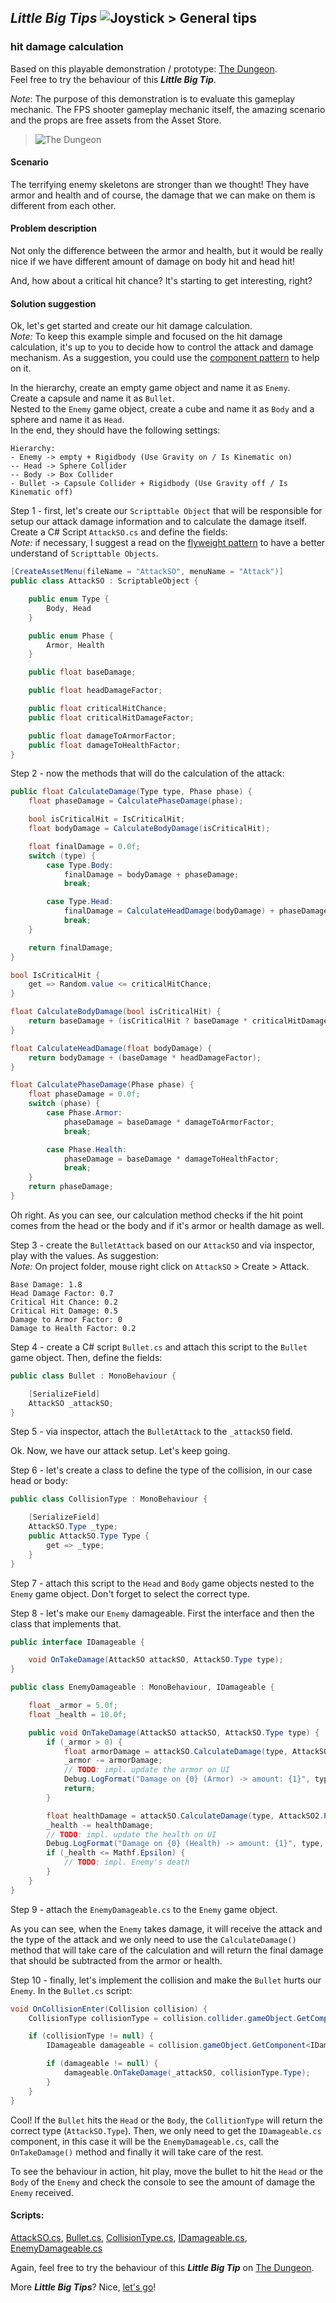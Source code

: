 ## _**Little Big Tips**_ ![Joystick](https://raw.githubusercontent.com/alissin/alissin.github.io/master/images/joystick.png) > General tips

### hit damage calculation

Based on this playable demonstration / prototype: [The Dungeon](https://simmer.io/@alissin/the-dungeon).<br/>
Feel free to try the behaviour of this _**Little Big Tip**_.

_Note_: The purpose of this demonstration is to evaluate this gameplay mechanic. The FPS shooter gameplay mechanic itself, the amazing scenario and the props are free assets from the Asset Store.

> ![The Dungeon](https://raw.githubusercontent.com/alissin/alissin.github.io/master/demonstration-projects/the-dungeon.png)

#### Scenario
The terrifying enemy skeletons are stronger than we thought! They have armor and health and of course, the damage that we can make on them is different from each other.

#### Problem description
Not only the difference between the armor and health, but it would be really nice if we have different amount of damage on body hit and head hit!

And, how about a critical hit chance? It's starting to get interesting, right?

#### Solution suggestion
Ok, let's get started and create our hit damage calculation.<br/>
_Note:_ To keep this example simple and focused on the hit damage calculation, it's up to you to decide how to control the attack and damage mechanism. As a suggestion, you could use the [component pattern](../_pattern-algorithm/component) to help on it.

In the hierarchy, create an empty game object and name it as `Enemy`.<br/>
Create a capsule and name it as `Bullet`.<br/>
Nested to the `Enemy` game object, create a cube and name it as `Body` and a sphere and name it as `Head`.<br/>
In the end, they should have the following settings:

```
Hierarchy:
- Enemy -> empty + Rigidbody (Use Gravity on / Is Kinematic on)
-- Head -> Sphere Collider
-- Body -> Box Collider
- Bullet -> Capsule Collider + Rigidbody (Use Gravity off / Is Kinematic off)
```

Step 1 - first, let's create our `Scripttable Object` that will be responsible for setup our attack damage information and to calculate the damage itself. Create a C# Script `AttackSO.cs` and define the fields:<br/>
_Note:_ if necessary, I suggest a read on the [flyweight pattern](../_pattern-algorithm/flyweight) to have a better understand of `Scripttable Objects`.

```csharp
[CreateAssetMenu(fileName = "AttackSO", menuName = "Attack")]
public class AttackSO : ScriptableObject {

    public enum Type {
        Body, Head
    }

    public enum Phase {
        Armor, Health
    }

    public float baseDamage;

    public float headDamageFactor;

    public float criticalHitChance;
    public float criticalHitDamageFactor;

    public float damageToArmorFactor;
    public float damageToHealthFactor;
}
```

Step 2 - now the methods that will do the calculation of the attack:

```csharp
public float CalculateDamage(Type type, Phase phase) {
    float phaseDamage = CalculatePhaseDamage(phase);

    bool isCriticalHit = IsCriticalHit;
    float bodyDamage = CalculateBodyDamage(isCriticalHit);

    float finalDamage = 0.0f;
    switch (type) {
        case Type.Body:
            finalDamage = bodyDamage + phaseDamage;
            break;

        case Type.Head:
            finalDamage = CalculateHeadDamage(bodyDamage) + phaseDamage;
            break;
    }

    return finalDamage;
}

bool IsCriticalHit {
    get => Random.value <= criticalHitChance;
}

float CalculateBodyDamage(bool isCriticalHit) {
    return baseDamage + (isCriticalHit ? baseDamage * criticalHitDamageFactor : 0);
}

float CalculateHeadDamage(float bodyDamage) {
    return bodyDamage + (baseDamage * headDamageFactor);
}

float CalculatePhaseDamage(Phase phase) {
    float phaseDamage = 0.0f;
    switch (phase) {
        case Phase.Armor:
            phaseDamage = baseDamage * damageToArmorFactor;
            break;

        case Phase.Health:
            phaseDamage = baseDamage * damageToHealthFactor;
            break;
    }
    return phaseDamage;
}
```

Oh right. As you can see, our calculation method checks if the hit point comes from the head or the body and if it's armor or health damage as well.

Step 3 - create the `BulletAttack` based on our `AttackSO` and via inspector, play with the values. As suggestion:<br/>
_Note:_ On project folder, mouse right click on `AttackSO` > Create > Attack.

```
Base Damage: 1.8
Head Damage Factor: 0.7
Critical Hit Chance: 0.2
Critical Hit Damage: 0.5
Damage to Armor Factor: 0
Damage to Health Factor: 0.2
```

Step 4 - create a C# script `Bullet.cs` and attach this script to the `Bullet` game object. Then, define the fields:

```csharp
public class Bullet : MonoBehaviour {

    [SerializeField]
    AttackSO _attackSO;
}
```

Step 5 - via inspector, attach the `BulletAttack` to the `_attackSO` field.

Ok. Now, we have our attack setup. Let's keep going.

Step 6 - let's create a class to define the type of the collision, in our case head or body:

```csharp
public class CollisionType : MonoBehaviour {

    [SerializeField]
    AttackSO.Type _type;
    public AttackSO.Type Type {
        get => _type;
    }
}
```

Step 7 - attach this script to the `Head` and `Body` game objects nested to the `Enemy` game object. Don't forget to select the correct type.

Step 8 - let's make our `Enemy` damageable. First the interface and then the class that implements that.

```csharp
public interface IDamageable {

    void OnTakeDamage(AttackSO attackSO, AttackSO.Type type);
}
```

```csharp
public class EnemyDamageable : MonoBehaviour, IDamageable {

    float _armor = 5.0f;
    float _health = 10.0f;

    public void OnTakeDamage(AttackSO attackSO, AttackSO.Type type) {
        if (_armor > 0) {
            float armorDamage = attackSO.CalculateDamage(type, AttackSO2.Phase.Armor);
            _armor -= armorDamage;
            // TODO: impl. update the armor on UI
            Debug.LogFormat("Damage on {0} (Armor) -> amount: {1}", type, armorDamage);
            return;
        }

        float healthDamage = attackSO.CalculateDamage(type, AttackSO2.Phase.Health);
        _health -= healthDamage;
        // TODO: impl. update the health on UI
        Debug.LogFormat("Damage on {0} (Health) -> amount: {1}", type, healthDamage);
        if (_health <= Mathf.Epsilon) {
            // TODO: impl. Enemy's death
        }
    }
}
```

Step 9 - attach the `EnemyDamageable.cs` to the `Enemy` game object.

As you can see, when the `Enemy` takes damage, it will receive the attack and the type of the attack and we only need to use the `CalculateDamage()` method that will take care of the calculation and will return the final damage that should be subtracted from the armor or health.

Step 10 - finally, let's implement the collision and make the `Bullet` hurts our `Enemy`. In the `Bullet.cs` script:

```csharp
void OnCollisionEnter(Collision collision) {
    CollisionType collisionType = collision.collider.gameObject.GetComponent<CollisionType>();

    if (collisionType != null) {
        IDamageable damageable = collision.gameObject.GetComponent<IDamageable>();

        if (damageable != null) {
            damageable.OnTakeDamage(_attackSO, collisionType.Type);
        }
    }
}
```

Cool! If the `Bullet` hits the `Head` or the `Body`, the `CollitionType` will return the correct type (`AttackSO.Type`). Then, we only need to get the `IDamageable.cs` component, in this case it will be the `EnemyDamageable.cs`, call the `OnTakeDamage()` method and finally it will take care of the rest.

To see the behaviour in action, hit play, move the bullet to hit the `Head` or the `Body` of the `Enemy` and check the console to see the amount of damage the `Enemy` received.

#### Scripts:
[AttackSO.cs](./AttackSO.cs), [Bullet.cs](./Bullet.cs), [CollisionType.cs](./CollisionType.cs), [IDamageable.cs](./IDamageable.cs), [EnemyDamageable.cs](./EnemyDamageable.cs)

Again, feel free to try the behaviour of this _**Little Big Tip**_ on [The Dungeon](https://simmer.io/@alissin/the-dungeon).

More _**Little Big Tips**_? Nice, [let's go](https://github.com/alissin/little-big-tips)!